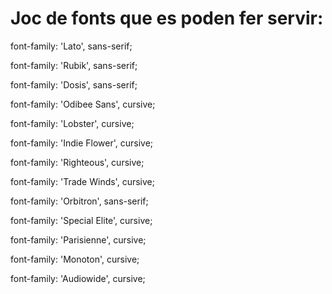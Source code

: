 
# Joc de fonts que es poden fer servir:
  font-family: 'Lato', sans-serif;

  font-family: 'Rubik', sans-serif;

  font-family: 'Dosis', sans-serif;

  font-family: 'Odibee Sans', cursive;

  font-family: 'Lobster', cursive;

  font-family: 'Indie Flower', cursive;

  font-family: 'Righteous', cursive;

  font-family: 'Trade Winds', cursive;

  font-family: 'Orbitron', sans-serif;

  font-family: 'Special Elite', cursive;

  font-family: 'Parisienne', cursive;

  font-family: 'Monoton', cursive;

  font-family: 'Audiowide', cursive;

